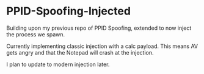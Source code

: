 # PPID-Spoofing-Injected

Building upon my previous repo of PPID Spoofing, extended to now inject the process we spawn.

Currently implementing classic injection with a calc payload. This means AV gets angry and that the Notepad will crash at the injection. 

I plan to update to modern injection later.
